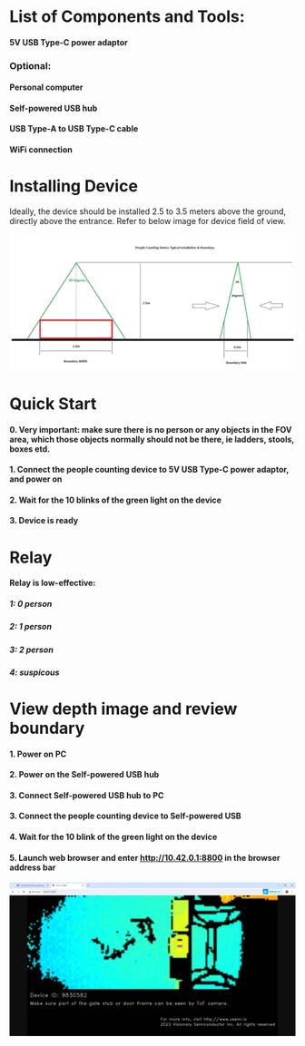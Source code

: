 # List of Components and Tools:

#### 5V USB Type-C power adaptor

### Optional:

#### Personal computer
#### Self-powered USB hub
#### USB Type-A to USB Type-C cable
#### WiFi connection

# Installing Device

Ideally, the device should be installed 2.5 to 3.5 meters above the ground, directly above the entrance. Refer to below image for device field of view.

![Web UI](install.png)

# Quick Start

#### 0. Very important: make sure there is no person or any objects in the FOV area, which those objects normally should not be there, ie ladders, stools, boxes etd.
#### 1. Connect the people counting device to 5V USB Type-C power adaptor, and power on
#### 2. Wait for the 10 blinks of the green light on the device
#### 3. Device is ready

# Relay

#### Relay is low-effective:

##### 1: 0 person
##### 2: 1 person
##### 3: 2 person
##### 4: suspicous

# View depth image and review boundary

#### 1. Power on PC
#### 2. Power on the Self-powered USB hub
#### 3. Connect Self-powered USB hub to PC
#### 3. Connect the people counting device to Self-powered USB
#### 4. Wait for the 10 blink of the green light on the device
#### 5. Launch web browser and enter http://10.42.0.1:8800 in the browser address bar

![Web UI](view.png)
